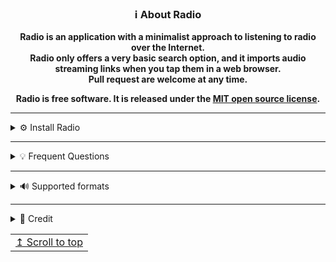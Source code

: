 <div align="center">

### ℹ️ About Radio
**Radio is an application with a minimalist approach to listening to radio over the Internet.** <br>
**Radio only offers a very basic search option, and it imports audio streaming links when you tap them in a web browser.** <br>
**Pull request are welcome at any time.**<br>

**Radio is free software. It is released under the [MIT open source license](https://opensource.org/licenses/MIT).**
</div>

----------------------------------------

<details>
<summary>⚙️ Install Radio</summary>
<br>
<a href="https://github.com/michatec/Radio/releases/latest"><img src="https://user-images.githubusercontent.com/15986930/229208526-e5a63be5-0d0b-48ab-a222-9f2f2faf0ee4.png" height="80px"></a>
</details>

----------------------------------------

<details>
<summary>💡 Frequent Questions</summary>

Q: How can I add a radio station  
A: There are three ways to add a radio station to Radio: Use Search, add playlist file address (M3U, PLS), enter a raw stream address. The last way will not support the update feature.

-------------------------------------------------------------------------

Q: How does the update feature work?  
A: The update feature will try to fetch the current stream address of a station as well as the updated name and station image. The feature will not work for stations added via a raw stream address, or for stations imported from Radio v3.

-------------------------------------------------------------------------

Q: Where do the radio station search results come from?  
A: Radio searches the [radio-browser.info](http://www.radio-browser.info/) online database.  
You can help out the radio-browser.info community by [adding the missing station](http://www.radio-browser.info/gui/#!/add) to their database.
</details>

----------------------------------------

<details>
<summary>🔊 Supported formats</summary>
<br>

| Supported formats  | 🔊 |
| ------------------ | -- |
| AAC                | ✅ |
| AAC+               | ✅ |
| FLAC               | ✅ |
| HLS (M3U8)         | ✅ |
| M3U                | ✅ |
| MP3                | ✅ |
| OGG (Vorbis)       | ✅ |
| OPUS               | ✅ |
| PLS                | ✅ |
</details>

----------------------------------------

<details>
<summary>📜️ Credit</summary>

Base app Michatec & [TRANSISTOR](https://codeberg.org/y20k/transistor).
</details>

<div align="right">
<table><td>
<a href="#start-of-content">↥ Scroll to top</a>
</td></table>
</div>
